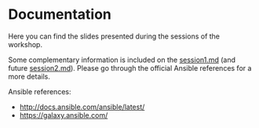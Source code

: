 # Documentation

Here you can find the slides presented during the sessions of the workshop.

Some complementary information is included on the [session1.md](session1.md) (and future [session2.md](session2.md)). Please go through the official Ansible references for a more details.

Ansible references:
- http://docs.ansible.com/ansible/latest/
- https://galaxy.ansible.com/
